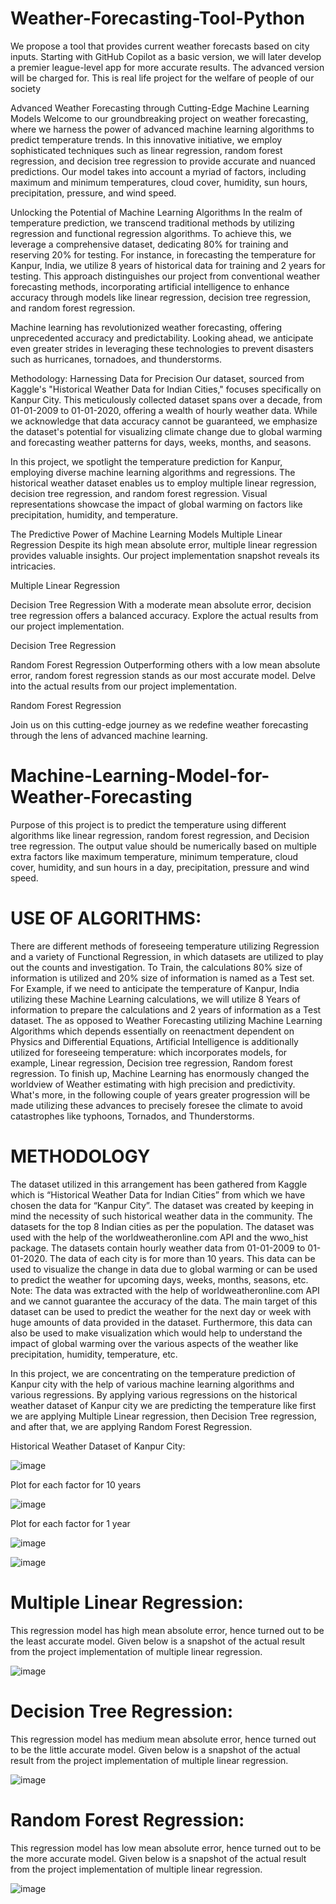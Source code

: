 # Weather-Forecasting-Tool-Python
We propose a tool that provides current weather forecasts based on city inputs. Starting with GitHub Copilot as a basic version, we will later develop a premier league-level app for more accurate results. The advanced version will be charged for.
This is real life project for the welfare of people of our society



Advanced Weather Forecasting through Cutting-Edge Machine Learning Models
Welcome to our groundbreaking project on weather forecasting, where we harness the power of advanced machine learning algorithms to predict temperature trends. In this innovative initiative, we employ sophisticated techniques such as linear regression, random forest regression, and decision tree regression to provide accurate and nuanced predictions. Our model takes into account a myriad of factors, including maximum and minimum temperatures, cloud cover, humidity, sun hours, precipitation, pressure, and wind speed.

Unlocking the Potential of Machine Learning Algorithms
In the realm of temperature prediction, we transcend traditional methods by utilizing regression and functional regression algorithms. To achieve this, we leverage a comprehensive dataset, dedicating 80% for training and reserving 20% for testing. For instance, in forecasting the temperature for Kanpur, India, we utilize 8 years of historical data for training and 2 years for testing. This approach distinguishes our project from conventional weather forecasting methods, incorporating artificial intelligence to enhance accuracy through models like linear regression, decision tree regression, and random forest regression.

Machine learning has revolutionized weather forecasting, offering unprecedented accuracy and predictability. Looking ahead, we anticipate even greater strides in leveraging these technologies to prevent disasters such as hurricanes, tornadoes, and thunderstorms.

Methodology: Harnessing Data for Precision
Our dataset, sourced from Kaggle's "Historical Weather Data for Indian Cities," focuses specifically on Kanpur City. This meticulously collected dataset spans over a decade, from 01-01-2009 to 01-01-2020, offering a wealth of hourly weather data. While we acknowledge that data accuracy cannot be guaranteed, we emphasize the dataset's potential for visualizing climate change due to global warming and forecasting weather patterns for days, weeks, months, and seasons.

In this project, we spotlight the temperature prediction for Kanpur, employing diverse machine learning algorithms and regressions. The historical weather dataset enables us to employ multiple linear regression, decision tree regression, and random forest regression. Visual representations showcase the impact of global warming on factors like precipitation, humidity, and temperature.

The Predictive Power of Machine Learning Models
Multiple Linear Regression
Despite its high mean absolute error, multiple linear regression provides valuable insights. Our project implementation snapshot reveals its intricacies.

Multiple Linear Regression

Decision Tree Regression
With a moderate mean absolute error, decision tree regression offers a balanced accuracy. Explore the actual results from our project implementation.

Decision Tree Regression

Random Forest Regression
Outperforming others with a low mean absolute error, random forest regression stands as our most accurate model. Delve into the actual results from our project implementation.

Random Forest Regression

Join us on this cutting-edge journey as we redefine weather forecasting through the lens of advanced machine learning.


# Machine-Learning-Model-for-Weather-Forecasting
Purpose of this project is to predict the temperature using different algorithms like linear regression, random forest regression, and Decision tree regression. The output value should be numerically based on multiple extra factors like maximum temperature, minimum temperature, cloud cover, humidity, and sun hours in a day, precipitation, pressure and wind speed.

# USE OF ALGORITHMS: 

There are different methods of foreseeing temperature utilizing Regression and a variety of Functional Regression, in which datasets are utilized to play out the counts and investigation. To Train, the calculations 80% size of information is utilized and 20% size of information is named as a Test set. For Example, if we need to anticipate the temperature of Kanpur, India utilizing these Machine Learning calculations, we will utilize 8 Years of information to prepare the calculations and 2 years of information as a Test dataset. The as opposed to Weather Forecasting utilizing Machine Learning Algorithms which depends essentially on reenactment dependent on Physics and Differential Equations, Artificial Intelligence is additionally utilized for foreseeing temperature: which incorporates models, for example, Linear regression, Decision tree regression, Random forest regression. To finish up, Machine Learning has enormously changed the worldview of Weather estimating with high precision and predictivity. What's more, in the following couple of years greater progression will be made utilizing these advances to precisely foresee the climate to avoid catastrophes like typhoons, Tornados, and Thunderstorms.

# METHODOLOGY

The dataset utilized in this arrangement has been gathered from Kaggle which is “Historical Weather Data for Indian Cities” from which we have chosen the data for “Kanpur City”. The dataset was created by keeping in mind the necessity of such historical weather data in the community. The datasets for the top 8 Indian cities as per the population. The dataset was used with the help of the worldweatheronline.com API and the wwo_hist package. The datasets contain hourly weather data from 01-01-2009 to 01-01-2020. The data of each city is for more than 10 years. This data can be used to visualize the change in data due to global warming or can be used to predict the weather for upcoming days, weeks, months, seasons, etc.
Note: The data was extracted with the help of worldweatheronline.com API and we cannot guarantee the accuracy of the data.
The main target of this dataset can be used to predict the weather for the next day or week with huge amounts of data provided in the dataset. Furthermore, this data can also be used to make visualization which would help to understand the impact of global warming over the various aspects of the weather like precipitation, humidity, temperature, etc. 

In this project, we are concentrating on the temperature prediction of Kanpur city with the help of various machine learning algorithms and various regressions. By applying various regressions on the historical weather dataset of Kanpur city we are predicting the temperature like first we are applying Multiple Linear regression, then Decision Tree regression, and after that, we are applying Random Forest Regression.

Historical Weather Dataset of Kanpur City:

![image](https://user-images.githubusercontent.com/52596651/125589083-a7755810-3748-4087-a412-5b69301a7c20.png)

Plot for each factor for 10 years

![image](https://user-images.githubusercontent.com/52596651/125589135-ae1bb587-359c-4230-827d-c04f79619f9a.png)

Plot for each factor for 1 year

![image](https://user-images.githubusercontent.com/52596651/125589162-07544c53-1553-4970-a7ae-603e85743cec.png)

![image](https://user-images.githubusercontent.com/52596651/125589327-8dfe449d-edda-4d8e-b61d-f24bc32fb656.png)

# Multiple Linear Regression: 
This regression model has high mean absolute error, hence turned out to be the least accurate model. Given below is a snapshot of the actual result from the project implementation of multiple linear regression. 

 ![image](https://user-images.githubusercontent.com/52596651/125589488-ccf7afe4-25a5-4f86-be31-fed1e77a75bb.png)

# Decision Tree Regression: 
This regression model has medium mean absolute error, hence turned out to be the little accurate model. Given below is a snapshot of the actual result from the project implementation of multiple linear regression. 

![image](https://user-images.githubusercontent.com/52596651/125589533-3e4493cc-875f-4308-8900-ec5a96a9781c.png)


# Random Forest Regression: 
This regression model has low mean absolute error, hence turned out to be the more accurate model. Given below is a snapshot of the actual result from the project implementation of multiple linear regression. 

![image](https://user-images.githubusercontent.com/52596651/125589563-082ac697-da74-40ac-81d6-08ecb51f766a.png)







